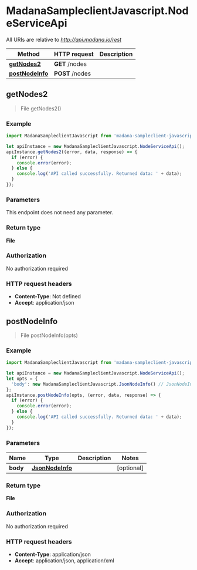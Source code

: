 # MadanaSampleclientJavascript.NodeServiceApi

All URIs are relative to *http://api.madana.io/rest*

Method | HTTP request | Description
------------- | ------------- | -------------
[**getNodes2**](NodeServiceApi.md#getNodes2) | **GET** /nodes | 
[**postNodeInfo**](NodeServiceApi.md#postNodeInfo) | **POST** /nodes | 



## getNodes2

> File getNodes2()



### Example

```javascript
import MadanaSampleclientJavascript from 'madana-sampleclient-javascript';

let apiInstance = new MadanaSampleclientJavascript.NodeServiceApi();
apiInstance.getNodes2((error, data, response) => {
  if (error) {
    console.error(error);
  } else {
    console.log('API called successfully. Returned data: ' + data);
  }
});
```

### Parameters

This endpoint does not need any parameter.

### Return type

**File**

### Authorization

No authorization required

### HTTP request headers

- **Content-Type**: Not defined
- **Accept**: application/json


## postNodeInfo

> File postNodeInfo(opts)



### Example

```javascript
import MadanaSampleclientJavascript from 'madana-sampleclient-javascript';

let apiInstance = new MadanaSampleclientJavascript.NodeServiceApi();
let opts = {
  'body': new MadanaSampleclientJavascript.JsonNodeInfo() // JsonNodeInfo | 
};
apiInstance.postNodeInfo(opts, (error, data, response) => {
  if (error) {
    console.error(error);
  } else {
    console.log('API called successfully. Returned data: ' + data);
  }
});
```

### Parameters


Name | Type | Description  | Notes
------------- | ------------- | ------------- | -------------
 **body** | [**JsonNodeInfo**](JsonNodeInfo.md)|  | [optional] 

### Return type

**File**

### Authorization

No authorization required

### HTTP request headers

- **Content-Type**: application/json
- **Accept**: application/json, application/xml

